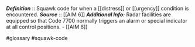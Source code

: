 ***Definition***    :: Squawk code for when a [[distress]] or [[urgency]] condition is encountered.
***Source***         :: [[AIM 6]]
***Additional Info:*** Radar facilities are equipped so that Code 7700 normally triggers an alarm or special indicator at all control positions. - [[AIM 6]]

#glossary #squawk-code